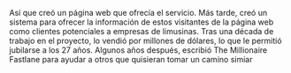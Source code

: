 Así que creó un página web que ofrecía el servicio. Más tarde, creó un sistema para ofrecer la información de estos 
visitantes de la página web como clientes potenciales a empresas de limusinas. Tras una década de trabajo en el 
proyecto, lo vendió por millones de dólares, lo que le permitió jubilarse a los 27 años.
Algunos años después, escribió The Millionaire Fastlane para ayudar a otros que quisieran tomar un camino simiar